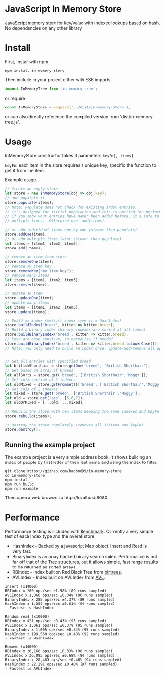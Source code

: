 # JavaScript In Memory Store
JavaScript memory store for key/value with indexed lookups based on hash.  No dependencies on any other library.

# Install 
First, install with npm.
```shell
npm install in-memory-store
```
Then include in your project either with ES6 imports
```javascript
import InMemoryTree from 'in-memory-tree';
```
or require
```javascript
const InMemoryStore = require('../dist/in-memory-store');
```
or can also directly reference the compiled version from 'dist/in-memory-tree.js'.

# Usage
InMemoryStore constructor takes 3 parameters `keyFn[, items]`. 

`keyFn`: each item in the store requires a unique key, specific the function to get it from the item.

Example usage...
```javascript
// Create an empty store
let store = new InMemoryStore(obj => obj.key);
// and populate it
store.populate(items);
// Note: Populate does not check for existing index entries,
// it's designed for initial population and this is omitted for performance
// if you know your entries have never been added before, it's safe to call
// multiple times.  Otherwise use .add(items).

// or add individual items one by one (slower than populate)
store.addOne(item);
// or add multiple items later (slower than populate)
let items = [item1, item2, item3];
store.add(items);

// remove an item from store
store.removeOne(item);
// remove by item key
store.removeKey("my_item_key");
// remove many items
let items = [item1, item2, item3];
store.remove(items);

// update an item
store.updateOne(item);
// update many items
let items = [item1, item2, item3];
store.update(items);

// Build an index (default index type is a HashIndex)
store.buildIndex('breed', kitten => kitten.breed);
// Build a binary index (binary indexes are sorted at all times)
store.buildBinaryIndex('breed', kitten => kitten.breed);
// Keys are case senstive, so normalise if needed
store.buildBinaryIndex('breed', kitten => kitten.breed.toLowerCase());
// Note: You only need to build an index once, update/add/remove all update index automatically


// Get all entries with specified breed
let britishShorthair = store.getOne('breed', 'British Shorthair');
// Get based on array of breeds
let allSorts = store.get('breed', ['British Shorthair','Moggy']);
// Get intersection of 2 indexes
let oldMixed = store.getFromSet([['breed', ['British Shorthair','Moggy'], ['age',[5,6,7]]);
// Get join of 2 indexes
let mixed = store.get('breed', ['British Shorthair','Moggy']);
let old = store.get('age', [5,6,7]);
let oldOrMixed = [...old, ...mixed];

// Rebuild the store with new items keeping the same indexes and keyFn
store.rebuild(items);

// Destroy the store completely (removes all indexes and keyFn)
store.destroy();
```

## Running the example project
The example project is a very simple address book.  It shows building an index
of people by first letter of their last name and using the index to filter.
```Shell
git clone https://github.com/badbod99/in-memory-store
cd in-memory-store
npm install
npm run build
npm run example
```
Then open a web browser to http://localhost:8080

# Performance
Performance testing is included with [Benchmark](https://benchmarkjs.com/).
Currently a very simple test of each Index type and the overall store.

* HashIndex - Backed by a javascript Map object. Insert and Read is  
very fast.
* BinaryIndex is an array backed binary search index.  Performance is not
far off that of the Tree structures, but it allows simple, fast range
results to be returned as sorted arrays.
* RBIndex - Index built on Red Black Tree from [bintrees](https://github.com/vadimg/js_bintrees).
* AVLIndex - Index built on AVLIndex from [AVL](https://github.com/w8r/avl).

```shell
Insert (x10000)
RBIndex x 280 ops/sec ±1.98% (89 runs sampled)
AVLIndex x 1,066 ops/sec ±0.34% (96 runs sampled)
BinaryIndex x 285 ops/sec ±4.37% (89 runs sampled)
HashIndex x 1,388 ops/sec ±0.61% (94 runs sampled)
- Fastest is HashIndex

Random read (x10000)
RBIndex x 621 ops/sec ±0.43% (95 runs sampled)
AVLIndex x 1,061 ops/sec ±0.37% (95 runs sampled)
BinaryIndex x 1,005 ops/sec ±0.34% (95 runs sampled)
HashIndex x 199,560 ops/sec ±0.48% (92 runs sampled)
- Fastest is HashIndex

Remove (x10000)
RBIndex x 20,168 ops/sec ±0.33% (98 runs sampled)
AVLIndex x 36,095 ops/sec ±0.68% (94 runs sampled)
BinaryIndex x 28,463 ops/sec ±0.46% (94 runs sampled)
HashIndex x 22,291 ops/sec ±0.40% (97 runs sampled)
- Fastest is AVLIndex
```

